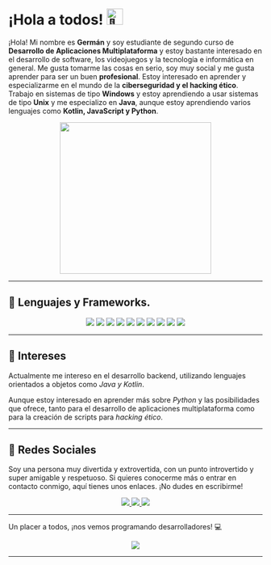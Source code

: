 # ¡Hola a todos! <img src="https://fonts.gstatic.com/s/e/notoemoji/latest/1f44b/512.gif" alt="👋" width="32" height="32">

¡Hola! Mi nombre es **Germán** y soy estudiante de segundo curso de **Desarrollo de Aplicaciones Multiplataforma** y estoy bastante interesado en el desarrollo de software, los videojuegos y la tecnología e informática en general. Me gusta tomarme las cosas en serio, soy muy social y me gusta aprender para ser un buen **profesional**. Estoy interesado en aprender y especializarme en el mundo de la **ciberseguridad y el hacking ético**. Trabajo en sistemas de tipo **Windows** y estoy aprendiendo a usar sistemas de tipo **Unix** y me especializo en **Java**, aunque estoy aprendiendo varios lenguajes como **Kotlin, JavaScript y Python**.

<div align="center">
    <img  src="https://user-images.githubusercontent.com/74038190/225813708-98b745f2-7d22-48cf-9150-083f1b00d6c9.gif" width="300dp" height="300dp"/> 
</div>

---

## 🚀 Lenguajes y Frameworks.

<div align="center">
    <img src="https://img.shields.io/badge/Java-ED8B00?style=for-the-badge&logo=openjdk&logoColor=white"/>
    <img src="https://img.shields.io/badge/Kotlin-9933ff?&style=for-the-badge&logo=kotlin&logoColor=white"/>
    <img src="https://img.shields.io/badge/Python-3776AB?style=for-the-badge&logo=python&logoColor=white"/>
    <img src="https://img.shields.io/badge/JavaScript-F7DF1E?style=for-the-badge&logo=javascript&logoColor=black"/>
    <img src="https://img.shields.io/badge/HTML5-E34F26?style=for-the-badge&logo=html5&logoColor=white"/>
    <img src="https://img.shields.io/badge/CSS3-1572B6?style=for-the-badge&logo=css3&logoColor=white"/>
    <img src="https://img.shields.io/badge/MySQL-00000F?style=for-the-badge&logo=mysql&logoColor=white"/>
    <img src="https://img.shields.io/badge/PostgreSQL-316192?style=for-the-badge&logo=postgresql&logoColor=white"/>
    <img src="https://img.shields.io/badge/SQLite-07405E?style=for-the-badge&logo=sqlite&logoColor=white"/>
    <img src="https://img.shields.io/badge/Hibernate-59666C?style=for-the-badge&logo=Hibernate&logoColor=white"/>
</div>

---

## 🌱 Intereses

Actualmente me intereso en el desarrollo backend, utilizando lenguajes orientados a objetos como *Java y Kotlin*. 

Aunque estoy interesado en aprender más sobre *Python* y las posibilidades que ofrece, tanto para el desarrollo de aplicaciones multiplataforma como para la creación de scripts para *hacking ético*.

---

## 📱 Redes Sociales

Soy una persona muy divertida y extrovertida, con un punto introvertido y super amigable y respetuoso. Si quieres conocerme más o entrar en contacto conmigo, aquí tienes unos enlaces. ¡No dudes en escribirme!

<div align="center">
    <a href="https://www.instagram.com/germaansanchz">
        <img src="https://img.shields.io/badge/Instagram-E4405F?style=for-the-badge&logo=instagram&logoColor=white" />
    </a>
    <a href="https://x.com/germaansc5">
        <img src="https://img.shields.io/badge/Twitter-000000?style=for-the-badge&logo=x&logoColor=white" />
    </a>
    <a href="mailto:gsanchezcas05@gmail.com>">
        <img src="https://img.shields.io/badge/Gmail-5577B5?style=for-the-badge&logo=gmail&logoColor=white"/>
    </a>
</div>

---

Un placer a todos, ¡nos vemos programando desarrolladores! 💻

<div align="center">
  <img src ="https://github.com/user-attachments/assets/42b8f82a-51ca-464c-8d31-05eee3dba60b">
</div>

---
